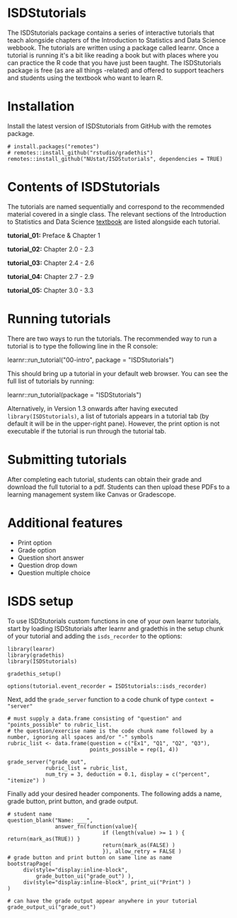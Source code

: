 # ISDStutorials

The ISDStutorials package contains a series of interactive tutorials that teach alongside chapters of the Introduction to Statistics and Data Science webbook. The tutorials are written using a package called learnr. Once a tutorial is running it's a bit like reading a book but with places where you can practice the R code that you have just been taught. The ISDStutorials package is free (as are all things -related) and offered to support teachers and students using the textbook who want to learn R.

# Installation

Install the latest version of ISDStutorials from GitHub with the remotes package.

```{r}
# install.packages("remotes")
# remotes::install_github("rstudio/gradethis")
remotes::install_github("NUstat/ISDStutorials", dependencies = TRUE)
```

# Contents of ISDStutorials

The tutorials are named sequentially and correspond to the recommended material covered in a single class. The relevant sections of the Introduction to Statistics and Data Science [textbook](https://nustat.github.io/intro-stat-ds/) are listed alongside each tutorial.

**tutorial_01:** Preface & Chapter 1

**tutorial_02:** Chapter 2.0 - 2.3

**tutorial_03:** Chapter 2.4 - 2.6

**tutorial_04:** Chapter 2.7 - 2.9

**tutorial_05:** Chapter 3.0 - 3.3

# Running tutorials

There are two ways to run the tutorials. The recommended way to run a tutorial is to type the following line in the R console:

learnr::run_tutorial("00-intro", package = "ISDStutorials")

This should bring up a tutorial in your default web browser. You can see the full list of tutorials by running:

learnr::run_tutorial(package = "ISDStutorials")

Alternatively, in Version 1.3 onwards after having executed `library(ISDStutorials)`, a list of tutorials appears in a tutorial tab (by default it will be in the upper-right pane). However, the print option is not executable if the tutorial is run through the tutorial tab.

# Submitting tutorials

After completing each tutorial, students can obtain their grade and download the full tutorial to a pdf. Students can then upload these PDFs to a learning management system like Canvas or Gradescope.

# Additional features

- Print option
- Grade option
- Question short answer
- Question drop down
- Question multiple choice

# ISDS setup

To use ISDStutorials custom functions in one of your own learnr tutorials, start by loading ISDStutorials after learnr and gradethis in the setup chunk of your tutorial and adding the `isds_recorder` to the options:

```{r setup}
library(learnr)
library(gradethis)
library(ISDStutorials)

gradethis_setup()

options(tutorial.event_recorder = ISDStutorials::isds_recorder)
```

Next, add the `grade_server` function to a code chunk of type `context = "server"`
```{r, context = "server"}
# must supply a data.frame consisting of "question" and "points_possible" to rubric_list.
# the question/exercise name is the code chunk name followed by a number, ignoring all spaces and/or "-" symbols
rubric_list <- data.frame(question = c("Ex1", "Q1", "Q2", "Q3"),
                          points_possible = rep(1, 4))

grade_server("grade_out", 
            rubric_list = rubric_list, 
            num_try = 3, deduction = 0.1, display = c("percent", "itemize") )
```

Finally add your desired header components. The following adds a name, grade button, print button, and grade output.
```{r isds-header}
# student name
question_blank("Name: ___",
               answer_fn(function(value){
                              if (length(value) >= 1 ) { return(mark_as(TRUE)) }
                              return(mark_as(FALSE) )
                              }), allow_retry = FALSE )
# grade button and print button on same line as name
bootstrapPage(
     div(style="display:inline-block",
         grade_button_ui("grade_out") ),
     div(style="display:inline-block", print_ui("Print") )
)

# can have the grade output appear anywhere in your tutorial
grade_output_ui("grade_out")
```
